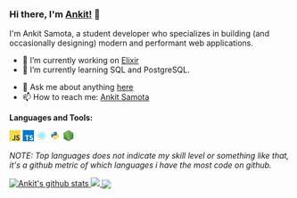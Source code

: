 ### Hi there, I'm [Ankit!](https://asamota.com) 👋

I'm Ankit Samota, a student developer who specializes in building (and occasionally designing) modern and performant web applications.

- 🔭 I’m currently working on [Elixir](https://github.com/purplepotion/Elixir)
- 🌱 I’m currently learning SQL and PostgreSQL.
<!-- - 👯 I’m looking to collaborate on ... -->
<!-- - 🤔 I’m looking for help with ... -->
- 💬 Ask me about anything [here](https://github.com/ankitkumarsamota121/ankitkumarsamota121/issues)
- 📫 How to reach me: [Ankit Samota](mailto:ankitkumarsamota121@gmail.com)
<!-- - 😄 Pronouns: ... -->
<!-- - ⚡ Fun fact: ... -->

**Languages and Tools:**  

<code><img height="20" src="https://raw.githubusercontent.com/github/explore/80688e429a7d4ef2fca1e82350fe8e3517d3494d/topics/javascript/javascript.png"></code>
<code><img height="20" src="https://raw.githubusercontent.com/github/explore/80688e429a7d4ef2fca1e82350fe8e3517d3494d/topics/typescript/typescript.png"></code>
<code><img height="20" src="https://raw.githubusercontent.com/github/explore/80688e429a7d4ef2fca1e82350fe8e3517d3494d/topics/react/react.png"></code>
<code><img height="20" src="https://raw.githubusercontent.com/github/explore/5c058a388828bb5fde0bcafd4bc867b5bb3f26f3/topics/python/python.png"></code>
<code><img height="20" src="https://raw.githubusercontent.com/github/explore/5c058a388828bb5fde0bcafd4bc867b5bb3f26f3/topics/nodejs/nodejs.png"></code>

*NOTE: Top languages does not indicate my skill level or something like that, it's a github metric of which languages i have the most code on github.*

<a href="https://github.com/ankitkumarsamota121">
  <img src="https://github-readme-stats.vercel.app/api?username=ankitkumarsamota121&include_all_commits=true&count_private=true&show_icons=true&theme=tokyonight"          alt="Ankit's github stats"/>
</a>
<a href="https://github.com/ankitkumarsamota121">
  <img src="https://github-readme-stats.vercel.app/api/top-langs/?username=ankitkumarsamota121&layout=compact&hide=jupyter%20notebook,c%2B%2B&theme=tokyonight" />
</a>
<a href="https://github.com/ankitkumarsamota121/project-erbil">
  <img align="center" src="https://github-readme-stats.vercel.app/api/pin/?username=ankitkumarsamota121&repo=project-erbil&theme=tokyonight" />
</a>
